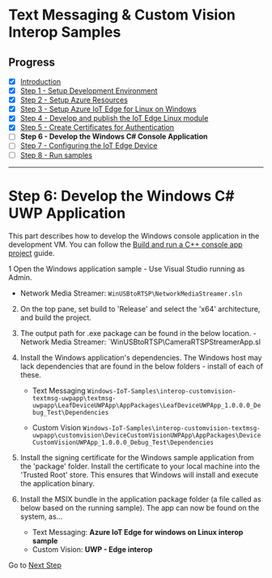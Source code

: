 # Text Messaging & Custom Vision Interop Samples
## Progress

- [x] [Introduction](../README.md)  
- [x] [Step 1 - Setup Development Environment](./Setup%20DevVM.MD)   
- [x] [Step 2 - Setup Azure Resources](./Setup%20Azure%20Resources.MD)
- [x] [Step 3 - Setup Azure IoT Edge for Linux on Windows](./Setup%20Azure%20IoT%20Edge%20for%20Linux%20on%20Windows.MD)  
- [x] [Step 4 - Develop and publish the IoT Edge Linux module](./Develop%20and%20publish%20the%20IoT%20edge%20Linux%20module.MD)  
- [x] [Step 5 - Create Certificates for Authentication](./Create%20Certificates%20for%20Authentication.MD)  
- [ ] **Step 6 - Develop the Windows C# Console Application**  
- [ ] [Step 7 - Configuring the IoT Edge Device](./Configuring%20the%20IoT%20Edge%20Device.MD)  
- [ ] [Step 8 - Run samples](./Run%20samples.MD)  
---
# Step 6: Develop the Windows C# UWP Application
This part describes how to develop the Windows console application in the development VM. You can follow the [Build and run a C++ console app project](https://docs.microsoft.com/cpp/build/vscpp-step-2-build) guide.

1 Open the Windows application sample - Use Visual Studio running as Admin.
   - Network Media Streamer: `WinUSBtoRTSP\NetworkMediaStreamer.sln`

2. On the top pane, set build to 'Release' and select the 'x64' architecture, and build the project.

3. The output path for .exe package can be found in the below location.
   -Network Media Streamer: `WinUSBtoRTSP\CameraRTSPStreamerApp.sl

5. Install the Windows application's dependencies. The Windows host may lack dependencies that are found in the below folders - install of each of these.

   - Text Messaging
   `Windows-IoT-Samples\interop-customvision-textmsg-uwpapp\textmsg-uwpapp\LeafDeviceUWPApp\AppPackages\LeafDeviceUWPApp_1.0.0.0_Debug_Test\Dependencies`

   - Custom Vision
   `Windows-IoT-Samples\interop-customvision-textmsg-uwpapp\customvision\DeviceCustomVisionUWPApp\AppPackages\DeviceCustomVisionUWPApp_1.0.0.0_Debug_Test\Dependencies`

6. Install the signing certificate for the Windows sample application from the 'package' folder. Install the certificate to your local machine into the 'Trusted Root' store. This ensures that Windows will install and execute the application binary.

7. Install the MSIX bundle in the application package folder (a file called as below based on the running sample). The app can now be found on the system, as...
   - Text Messaging: **Azure IoT Edge for windows on Linux interop sample**
   - Custom Vision:  **UWP - Edge interop**


Go to [Next Step](./Configuring%20the%20IoT%20Edge%20Device.MD)  
